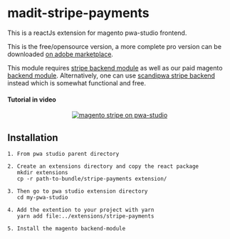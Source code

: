 # madit-stripe-payments
This is a reactJs extension for magento pwa-studio frontend.

This is the free/opensource version, a more complete pro version can be downloaded [on adobe marketplace](https://commercemarketplace.adobe.com/madit-stripeql.html).

This module requires [stripe backend module](https://commercemarketplace.adobe.com/stripe-stripe-payments.html) as well as our paid magento [backend module](https://www.madit.fr/shop/product/pwa-studio-stripe-integration-15). Alternatively, one can use [scandipwa stripe backend](https://github.com/scandipwa/stripe-graphql) instead which is somewhat functional and free.


<h4>Tutorial in video </h4>
<div align="center">
  <a href="https://www.youtube.com/watch?v=eb_eJx93baY">
    <img src="https://github.com/MAD-I-T/madit-stripe-payments-pwa/assets/3765910/2cd18d4e-605c-4d9f-9bea-fd1b0193072e" alt="magento stripe on pwa-studio">

  </a>
</div>


## Installation 

``` 
1. From pwa studio parent directory

2. Create an extensions directory and copy the react package
   mkdir extensions
   cp -r path-to-bundle/stripe-payments extension/

3. Then go to pwa studio extension directory
   cd my-pwa-studio

4. Add the extention to your project with yarn
   yarn add file:../extensions/stripe-payments

5. Install the magento backend-module 
```
